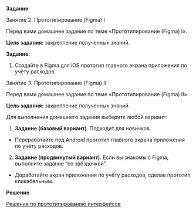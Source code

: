 ﻿
**Задание**

Занятие 2. Прототипирование (Figma) I

Перед вами домашнее задание по теме «Прототипирование (Figma) I».

**Цель задания:** закрепление полученных знаний.

**Задание:**

1. Создайте в Figma для iOS прототип главного экрана приложения по учёту расходов.

Занятие 3. Прототипирование (Figma) II

Перед вами домашнее задание по теме «Прототипирование (Figma) II».

**Цель задания:** закрепление полученных знаний.

Для выполнения домашнего задания выберите любой вариант:

1. **Задание (базовый вариант)**. Подходит для новичков.
- Переработайте под Android прототип главного экрана приложения по учёту расходов.
2. **Задание (продвинутый вариант)**. Если вы знакомы с Figma, выполните задание “со звёздочкой”.
- Доработайте экран приложения по учёту расходов, сделав прототип кликабельным.

**Решение**

[Решение по прототипированию интерфейсов](https://www.figma.com/file/HgWB453Wk77Nxy4JILuirL/Untitled?type=design&node-id=18%3A36&mode=design&t=4MScMdVRIpd9Vwnt-1)
